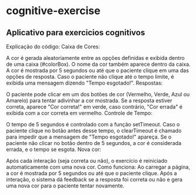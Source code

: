 # cognitive-exercise
## Aplicativo para exercicios cognitivos

Explicação do código:
Caixa de Cores:

A cor é gerada aleatoriamente entre as opções definidas e exibida dentro de uma caixa (#colorBox). O nome da cor também aparece dentro da caixa.
A cor é mostrada por 5 segundos ou até que o paciente clique em uma das opções de resposta. Caso o paciente não clique até o tempo limite, é exibida uma mensagem dizendo "Tempo esgotado!".
Respostas:

O paciente pode clicar em um dos botões de cor (Vermelho, Verde, Azul ou Amarelo) para tentar adivinhar a cor mostrada.
Se a resposta estiver correta, aparece "Cor correta!" em verde, caso contrário, "Cor errada" é exibida com a cor correta em vermelho.
Controle de Tempo:

O tempo de 5 segundos é controlado com a função setTimeout. Caso o paciente clique no botão antes desse tempo, o clearTimeout é chamado para impedir que a mensagem de "Tempo esgotado!" apareça.
Se o paciente não clicar no botão dentro de 5 segundos, a cor é considerada errada, e o tempo se esgota.
Nova cor:

Após cada interação (seja correta ou não), o exercício é reiniciado automaticamente com uma nova cor.
Como funciona:
Ao carregar a página, a cor é mostrada por 5 segundos ou até que o paciente clique.
Após a interação, o sistema dá feedback se a resposta foi correta ou não e gera uma nova cor para o paciente tentar novamente.  
